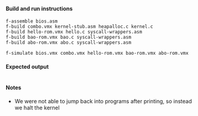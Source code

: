 #### Build and run instructions
```
f-assemble bios.asm
f-build combo.vmx kernel-stub.asm heapalloc.c kernel.c
f-build hello-rom.vmx hello.c syscall-wrappers.asm
f-build bao-rom.vmx bao.c syscall-wrappers.asm 
f-build abo-rom.vmx abo.c syscall-wrappers.asm

f-simulate bios.vmx combo.vmx hello-rom.vmx bao-rom.vmx abo-rom.vmx
```

#### Expected output
```
```

#### Notes
- We were not able to jump back into programs after printing, so instead we halt the kernel
